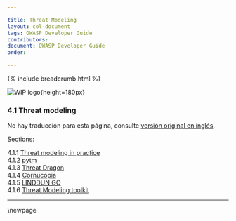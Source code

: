 ```yaml
---

title: Threat Modeling
layout: col-document
tags: OWASP Developer Guide
contributors:
document: OWASP Developer Guide
order:

---
```


{% include breadcrumb.html %}

![WIP logo](../../../assets/images/dg_wip.png "Work in progress"){height=180px}

### 4.1 Threat modeling

No hay traducción para esta página, consulte [versión original en inglés][release0601].


Sections:

4.1.1 [Threat modeling in practice](#threat-modeling-in-practice)  
4.1.2 [pytm](#pytm)  
4.1.3 [Threat Dragon](#threat-dragon)  
4.1.4 [Cornucopia](#cornucopia)  
4.1.5 [LINDDUN GO](#linddun-go)  
4.1.6 [Threat Modeling toolkit](#threat-modeling-toolkit)  

----

[release0601]: https://github.com/OWASP/www-project-developer-guide/blob/main/release/06-design/01-threat-modeling/toc.md


\newpage
